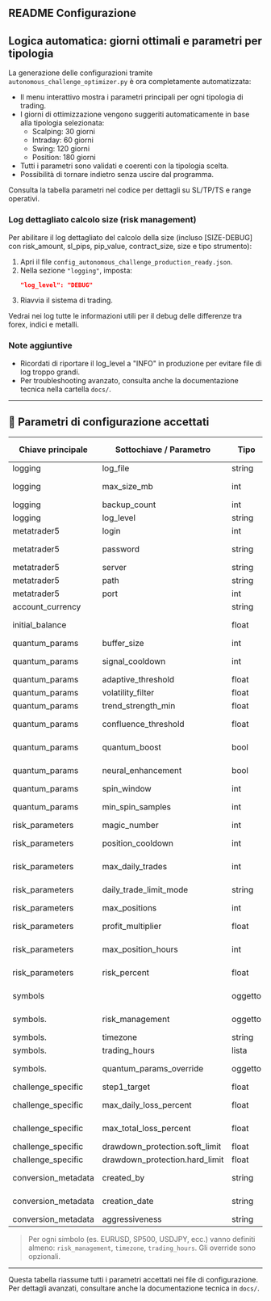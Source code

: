 ## README Configurazione

## Logica automatica: giorni ottimali e parametri per tipologia

La generazione delle configurazioni tramite `autonomous_challenge_optimizer.py` è ora completamente automatizzata:

- Il menu interattivo mostra i parametri principali per ogni tipologia di trading.
- I giorni di ottimizzazione vengono suggeriti automaticamente in base alla tipologia selezionata:
  - Scalping: 30 giorni
  - Intraday: 60 giorni
  - Swing: 120 giorni
  - Position: 180 giorni
- Tutti i parametri sono validati e coerenti con la tipologia scelta.
- Possibilità di tornare indietro senza uscire dal programma.

Consulta la tabella parametri nel codice per dettagli su SL/TP/TS e range operativi.

### Log dettagliato calcolo size (risk management)
Per abilitare il log dettagliato del calcolo della size (incluso [SIZE-DEBUG] con risk_amount, sl_pips, pip_value, contract_size, size e tipo strumento):

1. Apri il file `config_autonomous_challenge_production_ready.json`.
2. Nella sezione `"logging"`, imposta:
   ```json
   "log_level": "DEBUG"
   ```
3. Riavvia il sistema di trading.

Vedrai nei log tutte le informazioni utili per il debug delle differenze tra forex, indici e metalli.

### Note aggiuntive
- Ricordati di riportare il log_level a "INFO" in produzione per evitare file di log troppo grandi.
- Per troubleshooting avanzato, consulta anche la documentazione tecnica nella cartella `docs/`.

---

## 📑 Parametri di configurazione accettati

| Chiave principale | Sottochiave / Parametro         | Tipo      | Default / Esempio | Descrizione breve |
|-------------------|----------------------------------|-----------|-------------------|-------------------|
| logging           | log_file                         | string    | logs/log_...log   | Path file di log  |
| logging           | max_size_mb                      | int       | 50                | Max size log (MB) |
| logging           | backup_count                     | int       | 7                 | Rotazione log     |
| logging           | log_level                        | string    | INFO              | Livello log       |
| metatrader5       | login                            | int       | ...               | Login MT5         |
| metatrader5       | password                         | string    | ...               | Password MT5      |
| metatrader5       | server                           | string    | ...               | Server MT5        |
| metatrader5       | path                             | string    | ...               | Path terminal     |
| metatrader5       | port                             | int       | 18889             | Porta terminal    |
| account_currency  |                                  | string    | USD               | Valuta account    |
| initial_balance   |                                  | float     | 5000              | Balance iniziale  |
| quantum_params    | buffer_size                      | int       | 200               | Buffer segnali    |
| quantum_params    | signal_cooldown                  | int       | 300               | Cooldown segnali  |
| quantum_params    | adaptive_threshold               | float     | ...               | Soglia adattiva   |
| quantum_params    | volatility_filter                | float     | ...               | Filtro volatilità |
| quantum_params    | trend_strength_min               | float     | 0.6               | Min trend         |
| quantum_params    | confluence_threshold             | float     | ...               | Soglia confluenza |
| quantum_params    | quantum_boost                    | bool      | true              | Boost quantum     |
| quantum_params    | neural_enhancement               | bool      | true              | Potenziamento NN  |
| quantum_params    | spin_window                      | int       | 20                | Finestra spin     |
| quantum_params    | min_spin_samples                 | int       | 5                 | Min campioni spin |
| risk_parameters   | magic_number                     | int       | ...               | Magic number      |
| risk_parameters   | position_cooldown                | int       | 900               | Cooldown posizioni|
| risk_parameters   | max_daily_trades                 | int       | 4                 | Max trade/giorno  |
| risk_parameters   | daily_trade_limit_mode           | string    | per_symbol        | Limite trade/giorno|
| risk_parameters   | max_positions                    | int       | 1                 | Max posizioni     |
| risk_parameters   | profit_multiplier                | float     | 2.2               | Moltiplicatore TP |
| risk_parameters   | max_position_hours               | int       | 6                 | Max ore posizione |
| risk_parameters   | risk_percent                     | float     | 0.005             | % rischio trade   |
| symbols           | <SYMBOL>                         | oggetto   | ...               | Config per simbolo|
| symbols.<SYMBOL>  | risk_management                  | oggetto   | ...               | SL/TP/risk per sym|
| symbols.<SYMBOL>  | timezone                         | string    | Europe/Rome       | Fuso orario       |
| symbols.<SYMBOL>  | trading_hours                    | lista     | ...               | Orari trading     |
| symbols.<SYMBOL>  | quantum_params_override           | oggetto   | ...               | Override quantum  |
| challenge_specific| step1_target                     | float     | 8                 | Target profit %   |
| challenge_specific| max_daily_loss_percent           | float     | 5                 | Max perdita/giorno|
| challenge_specific| max_total_loss_percent           | float     | 10                | Max perdita totale|
| challenge_specific| drawdown_protection.soft_limit   | float     | 0.02              | Soft DD limit     |
| challenge_specific| drawdown_protection.hard_limit   | float     | 0.05              | Hard DD limit     |
| conversion_metadata| created_by                       | string    | ...               | Tool generazione  |
| conversion_metadata| creation_date                    | string    | ...               | Data creazione    |
| conversion_metadata| aggressiveness                   | string    | ...               | Profilo rischio   |

> Per ogni simbolo (es. EURUSD, SP500, USDJPY, ecc.) vanno definiti almeno: `risk_management`, `timezone`, `trading_hours`. Gli override sono opzionali.

---

Questa tabella riassume tutti i parametri accettati nei file di configurazione. Per dettagli avanzati, consultare anche la documentazione tecnica in `docs/`.